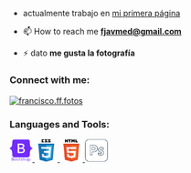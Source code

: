 - actualmente trabajo en [mi primera página](https://github.com/fjavmed/cleanlens)

- 📫 How to reach me **fjavmed@gmail.com**

- ⚡ dato **me gusta la fotografía**

<h3 align="left">Connect with me:</h3>
<p align="left">
<a href="https://instagram.com/francisco.ff.fotos" target="blank"><img align="center" src="https://cdn.jsdelivr.net/npm/simple-icons@3.0.1/icons/instagram.svg" alt="francisco.ff.fotos" height="30" width="40" /></a>
</p>

<h3 align="left">Languages and Tools:</h3>
<p align="left"> <a href="https://getbootstrap.com" target="_blank"> <img src="https://raw.githubusercontent.com/devicons/devicon/master/icons/bootstrap/bootstrap-plain-wordmark.svg" alt="bootstrap" width="40" height="40"/> </a> <a href="https://www.w3schools.com/css/" target="_blank"> <img src="https://raw.githubusercontent.com/devicons/devicon/master/icons/css3/css3-original-wordmark.svg" alt="css3" width="40" height="40"/> </a> <a href="https://www.w3.org/html/" target="_blank"> <img src="https://raw.githubusercontent.com/devicons/devicon/master/icons/html5/html5-original-wordmark.svg" alt="html5" width="40" height="40"/> </a> <a href="https://www.photoshop.com/en" target="_blank"> <img src="https://raw.githubusercontent.com/devicons/devicon/master/icons/photoshop/photoshop-line.svg" alt="photoshop" width="40" height="40"/> </a> </p>


